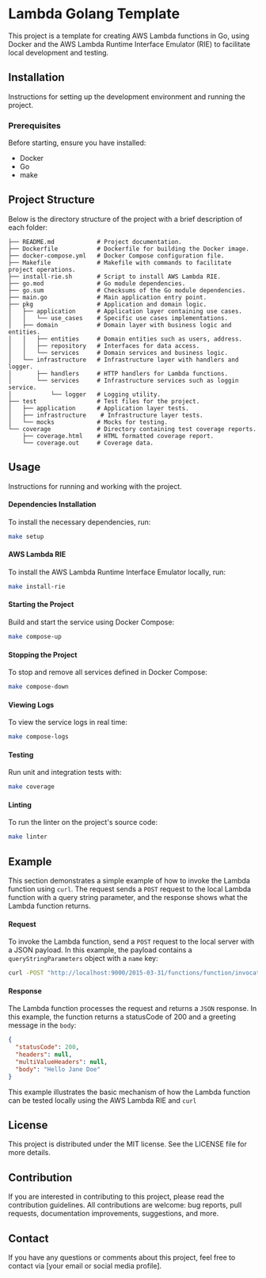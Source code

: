 # Lambda Golang Template

This project is a template for creating AWS Lambda functions in Go, using Docker and the AWS Lambda Runtime Interface Emulator (RIE) to facilitate local development and testing.

## Installation
Instructions for setting up the development environment and running the project.

### Prerequisites
Before starting, ensure you have installed:

- Docker
- Go
- make

## Project Structure
Below is the directory structure of the project with a brief description of each folder:

```code
├── README.md            # Project documentation.
├── Dockerfile           # Dockerfile for building the Docker image.
├── docker-compose.yml   # Docker Compose configuration file.
├── Makefile             # Makefile with commands to facilitate project operations.
├── install-rie.sh       # Script to install AWS Lambda RIE.
├── go.mod               # Go module dependencies.
├── go.sum               # Checksums of the Go module dependencies.
├── main.go              # Main application entry point.
├── pkg                  # Application and domain logic.
│   ├── application      # Application layer containing use cases.
│   │   └── use_cases    # Specific use cases implementations.
│   ├── domain           # Domain layer with business logic and entities.
│   │   ├── entities     # Domain entities such as users, address.
│   │   ├── repository   # Interfaces for data access.
│   │   └── services     # Domain services and business logic.
│   └── infrastructure   # Infrastructure layer with handlers and logger.
│       ├── handlers     # HTTP handlers for Lambda functions.
│       └── services     # Infrastructure services such as loggin service.
│           └── logger   # Logging utility.
├── test                 # Test files for the project.
│   ├── application      # Application layer tests.                 
│   ├── infrastructure    # Infrastructure layer tests.
│   └── mocks            # Mocks for testing.
└── coverage             # Directory containing test coverage reports.
    ├── coverage.html    # HTML formatted coverage report.
    └── coverage.out     # Coverage data.
```

## Usage
Instructions for running and working with the project.

#### Dependencies Installation
To install the necessary dependencies, run:

```bash
make setup
```

#### AWS Lambda RIE
To install the AWS Lambda Runtime Interface Emulator locally, run:

```bash
make install-rie
```

#### Starting the Project
Build and start the service using Docker Compose:

```bash
make compose-up
```

#### Stopping the Project
To stop and remove all services defined in Docker Compose:

```bash
make compose-down
```

#### Viewing Logs
To view the service logs in real time:

```bash
make compose-logs
```

#### Testing
Run unit and integration tests with:

```bash
make coverage
```

#### Linting
To run the linter on the project's source code:

```bash
make linter
```

## Example
This section demonstrates a simple example of how to invoke the Lambda function using `curl`. The request sends a `POST` request to the local Lambda function with a query string parameter, and the response shows what the Lambda function returns.


#### Request
To invoke the Lambda function, send a `POST` request to the local server with a JSON payload. In this example, the payload contains a `queryStringParameters` object with a `name` key:

```bash
curl -POST "http://localhost:9000/2015-03-31/functions/function/invocations" -d '{"queryStringParameters": {"name": "Jane Doe"}}'
```

#### Response
The Lambda function processes the request and returns a `JSON` response. In this example, the function returns a statusCode of 200 and a greeting message in the `body`:

```json
{
  "statusCode": 200,
  "headers": null,
  "multiValueHeaders": null,
  "body": "Hello Jane Doe"
}
```

This example illustrates the basic mechanism of how the Lambda function can be tested locally using the AWS Lambda RIE and `curl`

## License
This project is distributed under the MIT license. See the LICENSE file for more details.

## Contribution
If you are interested in contributing to this project, please read the contribution guidelines. All contributions are welcome: bug reports, pull requests, documentation improvements, suggestions, and more.

## Contact
If you have any questions or comments about this project, feel free to contact via [your email or social media profile].
